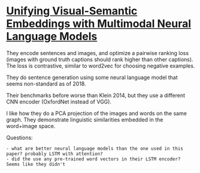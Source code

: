 
# [Unifying Visual-Semantic Embeddings with Multimodal Neural Language Models](https://arxiv.org/pdf/1411.2539.pdf)

They encode sentences and images, and optimize a pairwise ranking loss (images with ground truth captions should rank higher than other captions). The loss is contrastive, similar to word2vec for choosing negative examples.

They do sentence generation using some neural language model that seems non-standard as of 2018.

Their benchmarks before worse than Klein 2014, but they use a different CNN encoder (OxfordNet instead of VGG).

I like how they do a PCA projection of the images and words on the same graph. They demonstrate linguistic similarities embedded in the word+image space.

Questions:

	- what are better neural language models than the one used in this paper? probably LSTM with attention?
	- did the use any pre-trained word vectors in their LSTM encoder? Seems like they didn't
